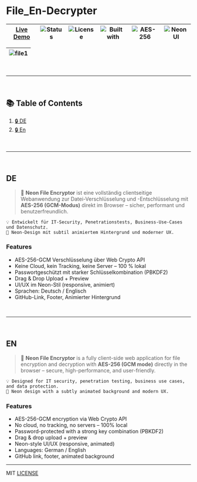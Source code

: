 # File_En-Decrypter
| [Live Demo](https://bylickilabs.github.io/File_En-Decrypter/) | ![Status](https://img.shields.io/badge/status-stable-brightgreen) | ![License](https://img.shields.io/github/license/bylickilabs/File_En-Decrypter) | ![Built with](https://img.shields.io/badge/built%20with-HTML%2C%20CSS%2C%20JS-blue) | ![AES-256](https://img.shields.io/badge/security-AES--256-yellowgreen) | ![Neon UI](https://img.shields.io/badge/design-neon-lightblue) |
|---|---|---|---|---|---|

|![file1](https://github.com/user-attachments/assets/60a13f05-b42c-429b-9bb8-e0e388e4bd0e)|
|---|

<br>

---

<br>

## 📚 Table of Contents

1. [🔒 DE](#de)  
2. [🔒 En](#en)

<br>

---

<br>

## DE

> 🔐 **Neon File Encryptor** ist eine vollständig clientseitige Webanwendung zur Datei-Verschlüsselung und -Entschlüsselung mit **AES-256 (GCM-Modus)** direkt im Browser 
  – sicher, performant und benutzerfreundlich.


```yarn
💡 Entwickelt für IT-Security, Penetrationstests, Business-Use-Cases und Datenschutz.  
🌈 Neon-Design mit subtil animiertem Hintergrund und moderner UX.
```

### Features
- AES-256-GCM Verschlüsselung über Web Crypto API
- Keine Cloud, kein Tracking, keine Server – 100 % lokal
- Passwortgeschützt mit starker Schlüsselkombination (PBKDF2)
- Drag & Drop Upload + Preview
- UI/UX im Neon-Stil (responsive, animiert)
- Sprachen: Deutsch / Englisch
- GitHub-Link, Footer, Animierter Hintergrund

<br>

---

<br>

## EN

> 🔐 **Neon File Encryptor** is a fully client-side web application for file encryption and decryption with **AES-256 (GCM mode)** directly in the browser
  – secure, high-performance, and user-friendly.

```yarn
💡 Designed for IT security, penetration testing, business use cases, and data protection.
🌈 Neon design with a subtly animated background and modern UX.
```

### Features
- AES-256-GCM encryption via Web Crypto API
- No cloud, no tracking, no servers – 100% local
- Password-protected with a strong key combination (PBKDF2)
- Drag & drop upload + preview
- Neon-style UI/UX (responsive, animated)
- Languages: German / English
- GitHub link, footer, animated background

---

MIT [LICENSE](LICENSE)
